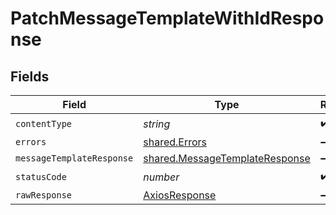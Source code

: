 # PatchMessageTemplateWithIdResponse


## Fields

| Field                                                                            | Type                                                                             | Required                                                                         | Description                                                                      |
| -------------------------------------------------------------------------------- | -------------------------------------------------------------------------------- | -------------------------------------------------------------------------------- | -------------------------------------------------------------------------------- |
| `contentType`                                                                    | *string*                                                                         | :heavy_check_mark:                                                               | N/A                                                                              |
| `errors`                                                                         | [shared.Errors](../../models/shared/errors.md)                                   | :heavy_minus_sign:                                                               | Error                                                                            |
| `messageTemplateResponse`                                                        | [shared.MessageTemplateResponse](../../models/shared/messagetemplateresponse.md) | :heavy_minus_sign:                                                               | Success                                                                          |
| `statusCode`                                                                     | *number*                                                                         | :heavy_check_mark:                                                               | N/A                                                                              |
| `rawResponse`                                                                    | [AxiosResponse](https://axios-http.com/docs/res_schema)                          | :heavy_minus_sign:                                                               | N/A                                                                              |